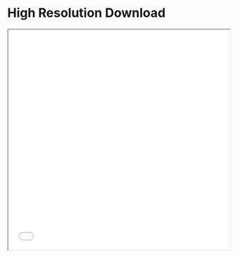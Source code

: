 
<html>
  <head>
    <title>BLM Atifa Power Matrix</title>
  </head>
  <body>
    <h1>High Resolution Download</h1>
    <iframe src="BLM Antifa Power Matrix Final.pdf" width="100%" height="500px">
    </iframe>
  </body>
</html>
